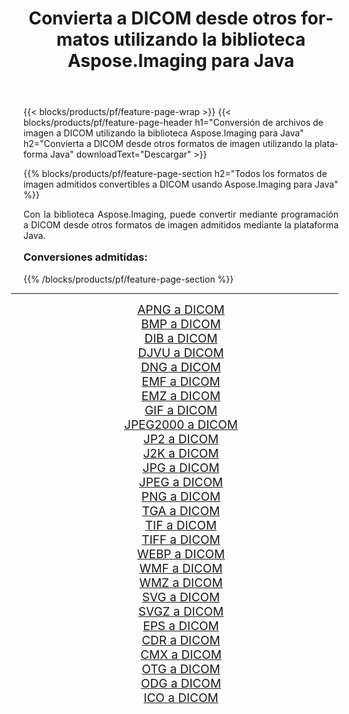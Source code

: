 ﻿---
title: Convierta a DICOM desde otros formatos utilizando la biblioteca Aspose.Imaging para Java 
weight: 3920
url: /es/java/conversion/to/dicom/ 
lang: es
langdirlevel: 2
locales: zh-hans,ja,it,ru,de,es,fr,nl,id,lt,pl,pt,vi,tr,ko,zh-hant,ar,hi,th,sv,cs,uk,he
description: Usando Aspose.Imaging puede convertir a DICOM desde otros formatos usando Java
---

{{< blocks/products/pf/feature-page-wrap >}}
{{< blocks/products/pf/feature-page-header h1="Conversión de archivos de imagen a DICOM utilizando la biblioteca Aspose.Imaging para Java" h2="Convierta a DICOM desde otros formatos de imagen utilizando la plataforma Java" downloadText="Descargar" >}}


{{% blocks/products/pf/feature-page-section  h2="Todos los formatos de imagen admitidos convertibles a DICOM usando Aspose.Imaging para Java" %}}
<p align=justify>Con la biblioteca Aspose.Imaging, puede convertir mediante programación a DICOM desde otros formatos de imagen admitidos mediante la plataforma Java.</p>
<h3 style="margin-top:16px;">
Conversiones admitidas:
</h3>
{{% /blocks/products/pf/feature-page-section %}}
<div class="container-fluid productfamilypage bg-gray">
    <div class="convertypes bg-gray agp-content section">
        <div class="container">
		<hr style="margin-left:-20px;"/>
		<div class="row other-converters" style="gap: 10px;font-size: 19px;text-align:center;">
		    <div class='col-md-3 other-converter remove-lp remove-rp'><a href="/imaging/es/java/conversion/apng-to-dicom/" style="padding:15px;">APNG a DICOM</a></div>
<div class='col-md-3 other-converter remove-lp remove-rp'><a href="/imaging/es/java/conversion/bmp-to-dicom/" style="padding:15px;">BMP a DICOM</a></div>
<div class='col-md-3 other-converter remove-lp remove-rp'><a href="/imaging/es/java/conversion/dib-to-dicom/" style="padding:15px;">DIB a DICOM</a></div>
<div class='col-md-3 other-converter remove-lp remove-rp'><a href="/imaging/es/java/conversion/djvu-to-dicom/" style="padding:15px;">DJVU a DICOM</a></div>
<div class='col-md-3 other-converter remove-lp remove-rp'><a href="/imaging/es/java/conversion/dng-to-dicom/" style="padding:15px;">DNG a DICOM</a></div>
<div class='col-md-3 other-converter remove-lp remove-rp'><a href="/imaging/es/java/conversion/emf-to-dicom/" style="padding:15px;">EMF a DICOM</a></div>
<div class='col-md-3 other-converter remove-lp remove-rp'><a href="/imaging/es/java/conversion/emz-to-dicom/" style="padding:15px;">EMZ a DICOM</a></div>
<div class='col-md-3 other-converter remove-lp remove-rp'><a href="/imaging/es/java/conversion/gif-to-dicom/" style="padding:15px;">GIF a DICOM</a></div>
<div class='col-md-3 other-converter remove-lp remove-rp'><a href="/imaging/es/java/conversion/jpeg2000-to-dicom/" style="padding:15px;">JPEG2000 a DICOM</a></div>
<div class='col-md-3 other-converter remove-lp remove-rp'><a href="/imaging/es/java/conversion/jp2-to-dicom/" style="padding:15px;">JP2 a DICOM</a></div>
<div class='col-md-3 other-converter remove-lp remove-rp'><a href="/imaging/es/java/conversion/j2k-to-dicom/" style="padding:15px;">J2K a DICOM</a></div>
<div class='col-md-3 other-converter remove-lp remove-rp'><a href="/imaging/es/java/conversion/jpg-to-dicom/" style="padding:15px;">JPG a DICOM</a></div>
<div class='col-md-3 other-converter remove-lp remove-rp'><a href="/imaging/es/java/conversion/jpeg-to-dicom/" style="padding:15px;">JPEG a DICOM</a></div>
<div class='col-md-3 other-converter remove-lp remove-rp'><a href="/imaging/es/java/conversion/png-to-dicom/" style="padding:15px;">PNG a DICOM</a></div>
<div class='col-md-3 other-converter remove-lp remove-rp'><a href="/imaging/es/java/conversion/tga-to-dicom/" style="padding:15px;">TGA a DICOM</a></div>
<div class='col-md-3 other-converter remove-lp remove-rp'><a href="/imaging/es/java/conversion/tif-to-dicom/" style="padding:15px;">TIF a DICOM</a></div>
<div class='col-md-3 other-converter remove-lp remove-rp'><a href="/imaging/es/java/conversion/tiff-to-dicom/" style="padding:15px;">TIFF a DICOM</a></div>
<div class='col-md-3 other-converter remove-lp remove-rp'><a href="/imaging/es/java/conversion/webp-to-dicom/" style="padding:15px;">WEBP a DICOM</a></div>
<div class='col-md-3 other-converter remove-lp remove-rp'><a href="/imaging/es/java/conversion/wmf-to-dicom/" style="padding:15px;">WMF a DICOM</a></div>
<div class='col-md-3 other-converter remove-lp remove-rp'><a href="/imaging/es/java/conversion/wmz-to-dicom/" style="padding:15px;">WMZ a DICOM</a></div>
<div class='col-md-3 other-converter remove-lp remove-rp'><a href="/imaging/es/java/conversion/svg-to-dicom/" style="padding:15px;">SVG a DICOM</a></div>
<div class='col-md-3 other-converter remove-lp remove-rp'><a href="/imaging/es/java/conversion/svgz-to-dicom/" style="padding:15px;">SVGZ a DICOM</a></div>
<div class='col-md-3 other-converter remove-lp remove-rp'><a href="/imaging/es/java/conversion/eps-to-dicom/" style="padding:15px;">EPS a DICOM</a></div>
<div class='col-md-3 other-converter remove-lp remove-rp'><a href="/imaging/es/java/conversion/cdr-to-dicom/" style="padding:15px;">CDR a DICOM</a></div>
<div class='col-md-3 other-converter remove-lp remove-rp'><a href="/imaging/es/java/conversion/cmx-to-dicom/" style="padding:15px;">CMX a DICOM</a></div>
<div class='col-md-3 other-converter remove-lp remove-rp'><a href="/imaging/es/java/conversion/otg-to-dicom/" style="padding:15px;">OTG a DICOM</a></div>
<div class='col-md-3 other-converter remove-lp remove-rp'><a href="/imaging/es/java/conversion/odg-to-dicom/" style="padding:15px;">ODG a DICOM</a></div>
<div class='col-md-3 other-converter remove-lp remove-rp'><a href="/imaging/es/java/conversion/ico-to-dicom/" style="padding:15px;">ICO a DICOM</a></div>
                </div>
        </div>
    </div>
</div>
<br/>

